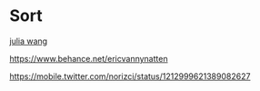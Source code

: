 # Sort

[julia wang](https://www.flickr.com/photos/juliawawawa/)

https://www.behance.net/ericvannynatten

https://mobile.twitter.com/norizci/status/1212999621389082627

